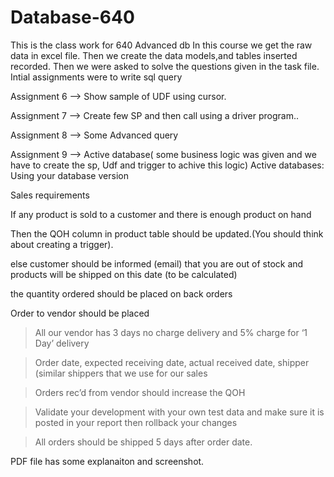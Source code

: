 # Database-640
This is the class work for 640 Advanced db
In this course we get the raw data in excel file. 
Then we create the data models,and tables inserted recorded. Then we were asked to solve the questions given in the task file.
Intial assignments were to write sql query 

Assignment 6 --> Show sample of  UDF  using cursor.

Assignment 7 --> Create few SP and then call using a driver program..

Assignment 8 --> Some  Advanced query

Assignment 9 --> Active database( some business logic was given and we have to create the sp, 
                  Udf and trigger to achive this logic)
                  Active databases: Using your database version



Sales requirements


If any product is sold to a customer and there is enough product on hand



Then the QOH column in product table should be updated.(You should think about creating a trigger).



else customer should be informed (email) that you are out of stock and products will be shipped on this date (to be calculated)



the quantity ordered should be placed on back orders



Order to vendor should be placed



> All our vendor has 3 days no charge delivery and 5% charge for ‘1 Day’ delivery



> Order date, expected receiving date, actual received date, shipper (similar shippers that we use for our sales



> Orders rec’d from vendor should increase the QOH



> Validate your development with your own test data and make sure it is posted in your report then rollback your changes



> All orders should be shipped 5 days after order date.

PDF file has some explanaiton and screenshot.
